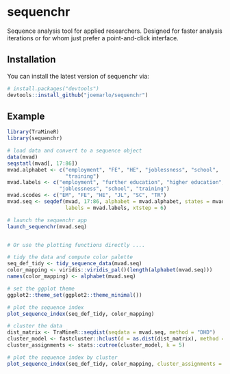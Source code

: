 
<!-- README.md is generated from README.Rmd. Please edit that file -->

# sequenchr

<!-- badges: start -->
<!-- badges: end -->

Sequence analysis tool for applied researchers. Designed for faster
analysis iterations or for whom just prefer a point-and-click interface.

## Installation

You can install the latest version of sequenchr via:

``` r
# install.packages("devtools")
devtools::install_github("joemarlo/sequenchr")
```

## Example

``` r
library(TraMineR)
library(sequenchr)

# load data and convert to a sequence object
data(mvad)
seqstatl(mvad[, 17:86])
mvad.alphabet <- c("employment", "FE", "HE", "joblessness", "school",
                   "training")
mvad.labels <- c("employment", "further education", "higher education",
                 "joblessness", "school", "training")
mvad.scodes <- c("EM", "FE", "HE", "JL", "SC", "TR")
mvad.seq <- seqdef(mvad, 17:86, alphabet = mvad.alphabet, states = mvad.scodes,
                   labels = mvad.labels, xtstep = 6)

# launch the sequenchr app
launch_sequenchr(mvad.seq)


# Or use the plotting functions directly ....

# tidy the data and compute color palette
seq_def_tidy <- tidy_sequence_data(mvad.seq)
color_mapping <- viridis::viridis_pal()(length(alphabet(mvad.seq)))
names(color_mapping) <- alphabet(mvad.seq)

# set the ggplot theme
ggplot2::theme_set(ggplot2::theme_minimal())

# plot the sequence index
plot_sequence_index(seq_def_tidy, color_mapping)

# cluster the data
dist_matrix <- TraMineR::seqdist(seqdata = mvad.seq, method = "DHD")
cluster_model <- fastcluster::hclust(d = as.dist(dist_matrix), method = 'ward.D2')
cluster_assignments <- stats::cutree(cluster_model, k = 5)

# plot the sequence index by cluster
plot_sequence_index(seq_def_tidy, color_mapping, cluster_assignments = cluster_assignments)
```

